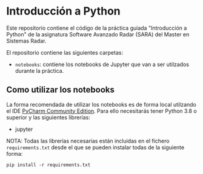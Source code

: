 #  Introducción a Python

Este repositorio contiene el código de la práctica guiada "Introducción a 
Python" de la asignatura Software Avanzado Radar (SARA) del Master en Sistemas 
Radar.

El repositorio contiene las siguientes carpetas:
- `notebooks`: contiene los notebooks de Jupyter que van a ser utilzados 
durante la práctica.

## Como utilizar los notebooks
La forma recomendada de utilizar los notebooks es de forma local utilzando el 
IDE [PyCharm Community Edition](https://www.jetbrains.com/pycharm/download/). 
Para ello necesitarás tener Python 3.8 o superior y las siguientes librerías:
- jupyter

NOTA: Todas las librerías necesarias están incluidas en el fichero 
`requirements.txt` desde el que se pueden instalar todas de la siguiente forma:
```
pip install -r requirements.txt
```
